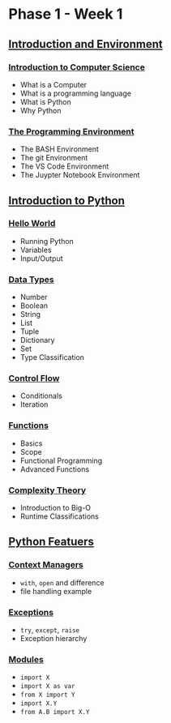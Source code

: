 # Phase 1 - Week 1

## [Introduction and Environment](https://github.com/ByteAcademy-Curriculum/Data-Science/tree/master/Slides/Phase%201/Week%201/Slides/Introduction%20and%20Environment)
### [Introduction to Computer Science](https://github.com/ByteAcademy-Curriculum/Python-Full-Stack/blob/master/Slides/Phase%201/Week%201/Slides/Introduction-to-Computer-Science.md)
* What is a Computer
* What is a programming language
* What is Python
* Why Python

### [The Programming Environment](https://github.com/ByteAcademy-Curriculum/Python-Full-Stack/blob/master/Slides/Phase%201/Week%201/Slides/The-BASH-Environment.md)
* The BASH Environment
* The git Environment
* The VS Code Environment
* The Juypter Notebook Environment

## [Introduction to Python](https://github.com/ByteAcademy-Curriculum/Data-Science/tree/master/Slides/Phase%201/Week%201/Slides/Introduction-To-Python)
### [Hello World](https://github.com/ByteAcademy-Curriculum/Data-Science/blob/master/Slides/Phase%201/Week%201/Slides/Introduction-To-Python/Hello-World.md)
* Running Python
* Variables
* Input/Output

### [Data Types](https://github.com/ByteAcademy-Curriculum/Python-Full-Stack/blob/master/Slides/Phase%201/Week%201/Slides/Data-Types.md)
* Number
* Boolean
* String
* List
* Tuple
* Dictionary
* Set
* Type Classification

### [Control Flow](https://github.com/ByteAcademy-Curriculum/Python-Full-Stack/blob/master/Slides/Phase%201/Week%201/Slides/Control-Flow.md)
* Conditionals
* Iteration

### [Functions](https://github.com/ByteAcademy-Curriculum/Python-Full-Stack/blob/master/Slides/Phase%201/Week%201/Slides/Functions.md)
* Basics
* Scope
* Functional Programming
* Advanced Functions

### [Complexity Theory](https://github.com/ByteAcademy-Curriculum/Python-Full-Stack/blob/master/Slides/Phase%201/Week%201/Slides/Complexity-Theory.md)
* Introduction to Big-O
* Runtime Classifications

## [Python Featuers](https://github.com/ByteAcademy-Curriculum/Data-Science/tree/master/Slides/Phase%201/Week%201/Slides/Python-Features)
### [Context Managers](https://github.com/ByteAcademy-Curriculum/Python-Full-Stack/blob/master/Slides/Phase%201/Week%201/Slides/Context-Managers.md)
* ```with```, ```open``` and difference
* file handling example

### [Exceptions](https://github.com/ByteAcademy-Curriculum/Python-Full-Stack/blob/master/Slides/Phase%201/Week%201/Slides/Exceptions.md)
* ```try```, ```except```, ```raise```
* Exception hierarchy

### [Modules](https://github.com/ByteAcademy-Curriculum/Python-Full-Stack/blob/master/Slides/Phase%201/Week%201/Slides/Modules.md)
* ```import X```
* ```import X as var```
* ```from X import Y```
* ```import X.Y```
* ```from A.B import X.Y```
